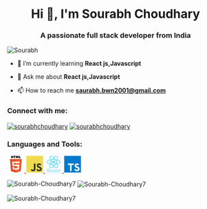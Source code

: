 <h1 align="center">Hi 👋, I'm Sourabh Choudhary</h1>
<h3 align="center">A passionate full stack developer from India</h3>
<p align="left"> <img src="https://komarev.com/ghpvc/?username=Sourabh-Choudhary7&label=Profile%20views&color=0e75b6&style=flat" alt="Sourabh" /> </p>

- 🌱 I’m currently learning **React js,Javascript**

- 💬 Ask me about **React js,Javascript**

- 📫 How to reach me **saurabh.bwn2001@gmail.com**
  
<h3 align="left">Connect with me:</h3>
<p align="left">
<a href="linkedin.com/in/sourabh-choudhary-286281256" target="blank"><img align="center" src="https://raw.githubusercontent.com/rahuldkjain/github-profile-readme-generator/master/src/images/icons/Social/linked-in-alt.svg" alt="sourabhchoudhary" height="30" width="40" /></a>
<a href="https://www.geeksforgeeks.org/user/saurabhb78q1" target="blank"><img align="center" src="https://raw.githubusercontent.com/rahuldkjain/github-profile-readme-generator/master/src/images/icons/Social/geeks-for-geeks.svg" alt="sourabhchoudhary" height="30" width="40" /></a>
</p>

<h3 align="left">Languages and Tools:</h3>
<p align="left"> <a href="https://www.w3.org/html/" target="_blank" rel="noreferrer"> <img src="https://raw.githubusercontent.com/devicons/devicon/master/icons/html5/html5-original-wordmark.svg" alt="html5" width="40" height="40"/> </a> <a href="https://developer.mozilla.org/en-US/docs/Web/JavaScript" target="_blank" rel="noreferrer"> <img src="https://raw.githubusercontent.com/devicons/devicon/master/icons/javascript/javascript-original.svg" alt="javascript" width="40" height="40"/> </a> <a href="https://reactjs.org/" target="_blank" rel="noreferrer"> <img src="https://raw.githubusercontent.com/devicons/devicon/master/icons/react/react-original-wordmark.svg" alt="react" width="40" height="40"/> </a> <a href="https://www.typescriptlang.org/" target="_blank" rel="noreferrer"> <img src="https://raw.githubusercontent.com/devicons/devicon/master/icons/typescript/typescript-original.svg" alt="typescript" width="40" height="40"/> </a> </p>

<p><img align="left" src="https://github-readme-stats.vercel.app/api/top-langs?username=Sourabh-Choudhary7&show_icons=true&locale=en&layout=compact" alt="Sourabh-Choudhary7" /></p>

<p>&nbsp;<img align="center" src="https://github-readme-stats.vercel.app/api?username=Sourabh-Choudhary7&show_icons=true&locale=en" alt="Sourabh-Choudhary7" /></p>

<p><img align="center" src="https://github-readme-streak-stats.herokuapp.com/?user=Sourabh-Choudhary7&" alt="Sourabh-Choudhary7" /></p>
